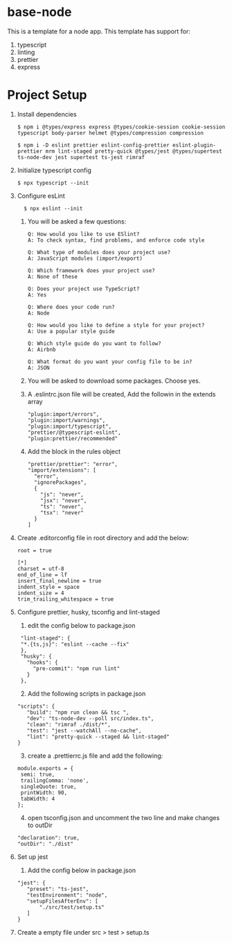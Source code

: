 # base-node

This is a template for a node app. This template has support for:

1. typescript
2. linting
3. prettier
4. express

# Project Setup

1. Install dependencies

    ```
    $ npm i @types/express express @types/cookie-session cookie-session typescript body-parser helmet @types/compression compression

    $ npm i -D eslint prettier eslint-config-prettier eslint-plugin-prettier mrm lint-staged pretty-quick @types/jest @types/supertest ts-node-dev jest supertest ts-jest rimraf

    ```

2. Initialize typescript config

    ```
    $ npx typescript --init
    ```

3. Configure esLint

    ```
      $ npx eslint --init
    ```

    1. You will be asked a few questions:

        ```
        Q: How would you like to use ESlint?
        A: To check syntax, find problems, and enforce code style

        Q: What type of modules does your project use?
        A: JavaScript modules (import/export)

        Q: Which framework does your project use?
        A: None of these

        Q: Does your project use TypeScript?
        A: Yes

        Q: Where does your code run?
        A: Node

        Q: How would you like to define a style for your project?
        A: Use a popular style guide

        Q: Which style guide do you want to follow?
        A: Airbnb

        Q: What format do you want your config file to be in?
        A: JSON
        ```

    2. You will be asked to download some packages. Choose yes.
    3. A .eslintrc.json file will be created, Add the followin in the extends array
        ```
        "plugin:import/errors",
        "plugin:import/warnings",
        "plugin:import/typescript",
        "prettier/@typescript-eslint",
        "plugin:prettier/recommended"
        ```
    4. Add the block in the rules object
        ```
        "prettier/prettier": "error",
        "import/extensions": [
          "error",
          "ignorePackages",
          {
            "js": "never",
            "jsx": "never",
            "ts": "never",
            "tsx": "never"
          }
        ]
        ```

4. Create .editorconfig file in root directory and add the below:

    ```
    root = true

    [*]
    charset = utf-8
    end_of_line = lf
    insert_final_newline = true
    indent_style = space
    indent_size = 4
    trim_trailing_whitespace = true
    ```

5. Configure prettier, husky, tsconfig and lint-staged

    1. edit the config below to package.json

    ```
     "lint-staged": {
     "*.{ts,js}": "eslint --cache --fix"
     },
     "husky": {
       "hooks": {
         "pre-commit": "npm run lint"
       }
     },
    ```

    2. Add the following scripts in package.json

    ```
    "scripts": {
       "build": "npm run clean && tsc ",
       "dev": "ts-node-dev --poll src/index.ts",
       "clean": "rimraf ./dist/*",
       "test": "jest --watchAll --no-cache",
       "lint": "pretty-quick --staged && lint-staged"
    }
    ```

    3. create a .prettierrc.js file and add the following:

    ```
    module.exports = {
     semi: true,
     trailingComma: 'none',
     singleQuote: true,
     printWidth: 90,
     tabWidth: 4
    };

    ```

    4. open tsconfig.json and uncomment the two line and make changes to outDir

    ```
    "declaration": true,
    "outDir": "./dist"
    ```

6. Set up jest

    1. Add the config below in package.json

    ```
    "jest": {
       "preset": "ts-jest",
       "testEnvironment": "node",
       "setupFilesAfterEnv": [
           "./src/test/setup.ts"
       ]
    }
    ```

7. Create a empty file under src > test > setup.ts
